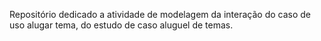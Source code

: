 Repositório dedicado a atividade de modelagem da interação do caso de uso alugar tema, do estudo de caso aluguel de temas.
 
 
